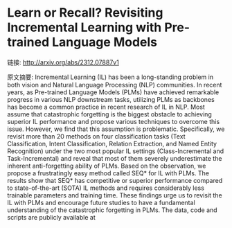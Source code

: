 # Learn or Recall? Revisiting Incremental Learning with Pre-trained Language Models

链接: http://arxiv.org/abs/2312.07887v1

原文摘要:
Incremental Learning (IL) has been a long-standing problem in both vision and
Natural Language Processing (NLP) communities. In recent years, as Pre-trained
Language Models (PLMs) have achieved remarkable progress in various NLP
downstream tasks, utilizing PLMs as backbones has become a common practice in
recent research of IL in NLP. Most assume that catastrophic forgetting is the
biggest obstacle to achieving superior IL performance and propose various
techniques to overcome this issue. However, we find that this assumption is
problematic. Specifically, we revisit more than 20 methods on four
classification tasks (Text Classification, Intent Classification, Relation
Extraction, and Named Entity Recognition) under the two most popular IL
settings (Class-Incremental and Task-Incremental) and reveal that most of them
severely underestimate the inherent anti-forgetting ability of PLMs. Based on
the observation, we propose a frustratingly easy method called SEQ* for IL with
PLMs. The results show that SEQ* has competitive or superior performance
compared to state-of-the-art (SOTA) IL methods and requires considerably less
trainable parameters and training time. These findings urge us to revisit the
IL with PLMs and encourage future studies to have a fundamental understanding
of the catastrophic forgetting in PLMs. The data, code and scripts are publicly
available at
